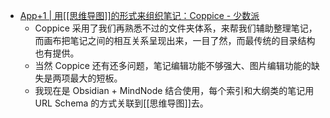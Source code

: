 - [ App+1 | 用[[思维导图]]的形式来组织笔记：Coppice - 少数派 ](https://sspai.com/post/65410)
    - Coppice 采用了我们再熟悉不过的文件夹体系，来帮我们辅助整理笔记，而画布把笔记之间的相互关系呈现出来，一目了然，而最传统的目录结构也有提供。
    - 当然 Coppice 还有还多问题，笔记编辑功能不够强大、图片编辑功能的缺失是两项最大的短板。
    - 我现在是 Obsidian + MindNode 结合使用，每个索引和大纲类的笔记用 URL Schema 的方式关联到[[思维导图]]去。
